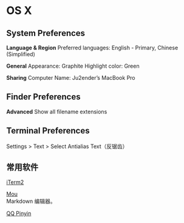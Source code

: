 OS X
====

System Preferences
------------------

**Language & Region**
Preferred languages: English - Primary, Chinese (Simplified)

**General**
Appearance: Graphite
Highlight color: Green

**Sharing**
Computer Name: Ju2ender’s MacBook Pro

Finder Preferences
------------------

**Advanced**
Show all filename extensions

Terminal Preferences
--------------------

Settings > Text > Select Antialias Text（反锯齿）

常用软件
-------

[iTerm2](http://www.iterm2.com/#/section/downloads)    

[Mou](http://mouapp.com)    
Markdown 编辑器。

[QQ Pinyin](http://qq.pinyin.cn/)
